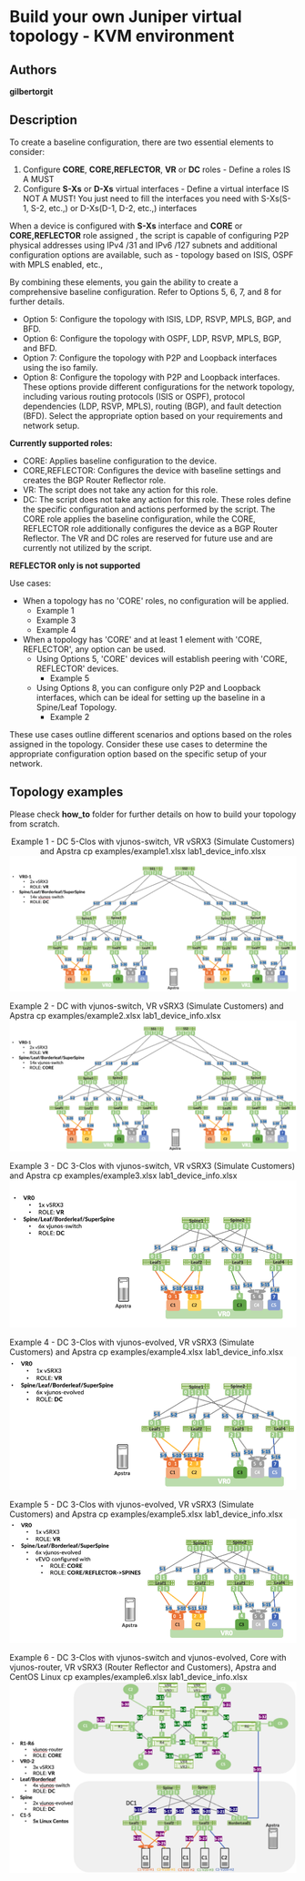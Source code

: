 # Build your own Juniper virtual topology - KVM environment

## Authors

**gilbertorgit**

## Description
To create a baseline configuration, there are two essential elements to consider:
1. Configure **CORE**, **CORE,REFLECTOR**, **VR** or **DC** roles - Define a roles IS A MUST
2. Configure **S-Xs** or **D-Xs** virtual interfaces - Define a virtual interface IS NOT A MUST! You just need to fill the interfaces you need with S-Xs(S-1, S-2, etc.,) or D-Xs(D-1, D-2, etc.,) interfaces

When a device is configured with **S-Xs** interface and **CORE** or **CORE,REFLECTOR** role assigned , the script is capable of configuring P2P physical addresses using IPv4 /31 and IPv6 /127 subnets and additional configuration options are available, such as - topology based on ISIS, OSPF with MPLS enabled, etc., 

By combining these elements, you gain the ability to create a comprehensive baseline configuration. 
Refer to Options 5, 6, 7, and 8 for further details.

* Option 5: Configure the topology with ISIS, LDP, RSVP, MPLS, BGP, and BFD.
* Option 6: Configure the topology with OSPF, LDP, RSVP, MPLS, BGP, and BFD.
* Option 7: Configure the topology with P2P and Loopback interfaces using the iso family.
* Option 8: Configure the topology with P2P and Loopback interfaces.
These options provide different configurations for the network topology, including various routing protocols (ISIS or OSPF), protocol dependencies (LDP, RSVP, MPLS), routing (BGP), and fault detection (BFD). 
Select the appropriate option based on your requirements and network setup.

**Currently supported roles:**
* CORE: Applies baseline configuration to the device.
* CORE,REFLECTOR: Configures the device with baseline settings and creates the BGP Router Reflector role.
* VR: The script does not take any action for this role.
* DC: The script does not take any action for this role.
These roles define the specific configuration and actions performed by the script. 
The CORE role applies the baseline configuration, while the CORE, REFLECTOR role additionally configures the device as a BGP Router Reflector. 
The VR and DC roles are reserved for future use and are currently not utilized by the script.

**REFLECTOR only is not supported** 

Use cases:
* When a topology has no 'CORE' roles, no configuration will be applied. 
  * Example 1
  * Example 3
  * Example 4
* When a topology has 'CORE' and at least 1 element with 'CORE, REFLECTOR', any option can be used. 
  * Using Options 5, 'CORE' devices will establish peering with 'CORE, REFLECTOR' devices.
    * Example 5
  * Using Options 8, you can configure only P2P and Loopback interfaces, which can be ideal for setting up the baseline in a Spine/Leaf Topology. 
    * Example 2

These use cases outline different scenarios and options based on the roles assigned in the topology. 
Consider these use cases to determine the appropriate configuration option based on the specific setup of your network.

## Topology examples

Please check **how_to** folder for further details on how to build your topology from scratch.

<p align="center">
  Example 1 - DC 5-Clos with vjunos-switch, VR vSRX3 (Simulate Customers) and Apstra
  cp examples/example1.xlsx lab1_device_info.xlsx 
  <img src="https://github.com/gilbertorgit/vjunos_kvm/blob/main/lab1_byot/images/example1.png">
  
  Example 2 - DC with vjunos-switch, VR vSRX3 (Simulate Customers) and Apstra
  cp examples/example2.xlsx lab1_device_info.xlsx 
  <img src="https://github.com/gilbertorgit/vjunos_kvm/blob/main/lab1_byot/images/example2.png">

  Example 3 - DC 3-Clos with vjunos-switch, VR vSRX3 (Simulate Customers) and Apstra
  cp examples/example3.xlsx lab1_device_info.xlsx 
  <img src="https://github.com/gilbertorgit/vjunos_kvm/blob/main/lab1_byot/images/example3.png">

  Example 4 - DC 3-Clos with vjunos-evolved, VR vSRX3 (Simulate Customers) and Apstra
  cp examples/example4.xlsx lab1_device_info.xlsx 
  <img src="https://github.com/gilbertorgit/vjunos_kvm/blob/main/lab1_byot/images/example4.png">

  Example 5 - DC 3-Clos with vjunos-evolved, VR vSRX3 (Simulate Customers) and Apstra
  cp examples/example5.xlsx lab1_device_info.xlsx 
  <img src="https://github.com/gilbertorgit/vjunos_kvm/blob/main/lab1_byot/images/example5.png">

  Example 6 - DC 3-Clos with vjunos-switch and vjunos-evolved, Core with vjunos-router, VR vSRX3 (Router Reflector and Customers), Apstra and CentOS Linux
  cp examples/example6.xlsx lab1_device_info.xlsx 
  <img src="https://github.com/gilbertorgit/vjunos_kvm/blob/main/lab1_byot/images/example6.png">
</p>